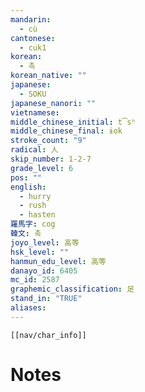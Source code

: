 ```yaml
---
mandarin:
  - cù
cantonese:
  - cuk1
korean:
  - 촉
korean_native: ""
japanese:
  - SOKU
japanese_nanori: ""
vietnamese:
middle_chinese_initial: t͡sʰ
middle_chinese_final: ɨok
stroke_count: "9"
radical: 人
skip_number: 1-2-7
grade_level: 6
pos: ""
english:
  - hurry
  - rush
  - hasten
羅馬字: cog
韓文: 촉
joyo_level: 高等
hsk_level: ""
hanmun_edu_level: 高等
danayo_id: 6405
mc_id: 2587
graphemic_classification: 足
stand_in: "TRUE"
aliases:
---
```

```meta-bind-embed
[[nav/char_info]]
```

# Notes

